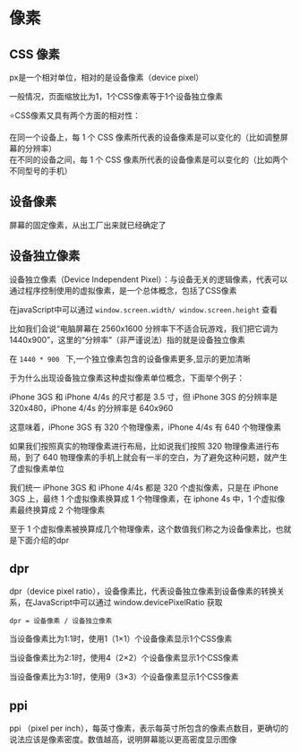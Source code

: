 
# 像素
## CSS 像素
px是一个相对单位，相对的是设备像素（device pixel）    

一般情况，页面缩放比为1，1个CSS像素等于1个设备独立像素

⭐CSS像素又具有两个方面的相对性：

在同一个设备上，每 1 个 CSS 像素所代表的设备像素是可以变化的（比如调整屏幕的分辨率）  
在不同的设备之间，每 1 个 CSS 像素所代表的设备像素是可以变化的（比如两个不同型号的手机）
## 设备像素

屏幕的固定像素，从出工厂出来就已经确定了

## 设备独立像素
设备独立像素（Device Independent Pixel）：与设备无关的逻辑像素，代表可以通过程序控制使用的虚拟像素，是一个总体概念，包括了CSS像素

在javaScript中可以通过 `window.screen.width/ window.screen.height` 查看  

比如我们会说“电脑屏幕在 2560x1600 分辨率下不适合玩游戏，我们把它调为 1440x900”，这里的“分辨率”（非严谨说法）指的就是设备独立像素

在 `1440 * 900 ` 下,一个独立像素包含的设备像素更多,显示的更加清晰

于为什么出现设备独立像素这种虚拟像素单位概念，下面举个例子：

iPhone 3GS 和 iPhone 4/4s 的尺寸都是 3.5 寸，但 iPhone 3GS 的分辨率是 320x480，iPhone 4/4s 的分辨率是 640x960

这意味着，iPhone 3GS 有 320 个物理像素，iPhone 4/4s 有 640 个物理像素

如果我们按照真实的物理像素进行布局，比如说我们按照 320 物理像素进行布局，到了 640 物理像素的手机上就会有一半的空白，为了避免这种问题，就产生了虚拟像素单位

我们统一 iPhone 3GS 和 iPhone 4/4s 都是 320 个虚拟像素，只是在 iPhone 3GS 上，最终 1 个虚拟像素换算成 1 个物理像素，在 iphone 4s 中，1 个虚拟像素最终换算成 2 个物理像素

至于 1 个虚拟像素被换算成几个物理像素，这个数值我们称之为设备像素比，也就是下面介绍的dpr

## dpr
dpr（device pixel ratio），设备像素比，代表设备独立像素到设备像素的转换关系，在JavaScript中可以通过 window.devicePixelRatio 获取

`dpr = 设备像素 / 设备独立像素`

当设备像素比为1:1时，使用1（1×1）个设备像素显示1个CSS像素

当设备像素比为2:1时，使用4（2×2）个设备像素显示1个CSS像素

当设备像素比为3:1时，使用9（3×3）个设备像素显示1个CSS像素

## ppi
ppi （pixel per inch），每英寸像素，表示每英寸所包含的像素点数目，更确切的说法应该是像素密度。数值越高，说明屏幕能以更高密度显示图像
